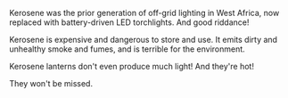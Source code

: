 Kerosene was the prior generation of off-grid lighting in West Africa, now replaced with battery-driven LED torchlights. And good riddance!

Kerosene is expensive and dangerous to store and use. It emits dirty and unhealthy smoke and fumes, and is terrible for the environment.

Kerosene lanterns don't even produce much light! And they're hot!  

They won't be missed.